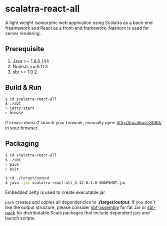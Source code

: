 # scalatra-react-all #

A light weight isomorphic web application using Scalatra as a back-end freamework and React as a front-end framework. Nashorn is used for server rendering.

## Prerequisite ##
1. Java >= 1.8.0_144
2. NodeJs >= 6.11.3
3. sbt >= 1.0.2

## Build & Run ##

```sh
$ cd scalatra-react-all
$ ./sbt
> jetty:start
> browse
```

If `browse` doesn't launch your browser, manually open [http://localhost:8080/](http://localhost:8080/) in your browser.

## Packaging ##

```sh
$ cd scalatra-react-all
$ ./sbt
> pack
> exit

$ cd ./target/output
$ java -jar scalatra-react-all_2.12-0.1.0-SNAPSHOT.jar
```

Embedded Jetty is used to create executable jar.

`pack` creates and copies all dependencies to **./target/output**.
If you don't like the output structure, please consider [sbt-assembly](https://github.com/sbt/sbt-assembly) for fat Jar or [sbt-pack](https://github.com/xerial/sbt-pack) for distributable Scala packages that include dependent jars and launch scripts.